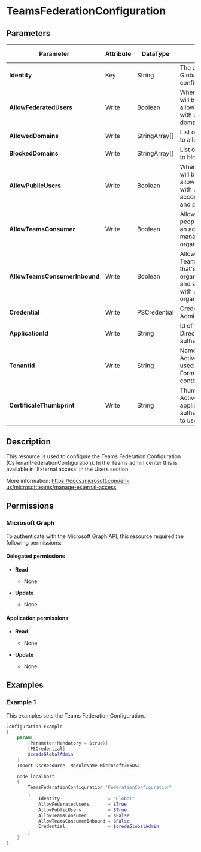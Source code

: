 ﻿# TeamsFederationConfiguration

## Parameters

| Parameter | Attribute | DataType | Description | Allowed Values |
| --- | --- | --- | --- | --- |
| **Identity** | Key | String | The only valid input is Global - the tenant wide configuration | `Global` |
| **AllowFederatedUsers** | Write | Boolean | When set to True users will be potentially allowed to communicate with users from other domains. | |
| **AllowedDomains** | Write | StringArray[] | List of federated domains to allow. | |
| **BlockedDomains** | Write | StringArray[] | List of federated domains to block. | |
| **AllowPublicUsers** | Write | Boolean | When set to True users will be potentially allowed to communicate with users who have accounts on public IM and presence providers. | |
| **AllowTeamsConsumer** | Write | Boolean | Allows federation with people using Teams with an account that's not managed by an organization. | |
| **AllowTeamsConsumerInbound** | Write | Boolean | Allows people using Teams with an account that's not managed by an organization, to discover and start communication with users in your organization. | |
| **Credential** | Write | PSCredential | Credentials of the Teams Admin | |
| **ApplicationId** | Write | String | Id of the Azure Active Directory application to authenticate with. | |
| **TenantId** | Write | String | Name of the Azure Active Directory tenant used for authentication. Format contoso.onmicrosoft.com | |
| **CertificateThumbprint** | Write | String | Thumbprint of the Azure Active Directory application's authentication certificate to use for authentication. | |

## Description

This resource is used to configure the Teams Federation Configuration (CsTenantFederationConfiguration).
In the Teams admin center this is available in 'External access' in the Users section.

More information: https://docs.microsoft.com/en-us/microsoftteams/manage-external-access

## Permissions

### Microsoft Graph

To authenticate with the Microsoft Graph API, this resource required the following permissions:

#### Delegated permissions

- **Read**

    - None

- **Update**

    - None

#### Application permissions

- **Read**

    - None

- **Update**

    - None

## Examples

### Example 1

This examples sets the Teams Federation Configuration.

```powershell
Configuration Example
{
    param(
        [Parameter(Mandatory = $true)]
        [PSCredential]
        $credsGlobalAdmin
    )
    Import-DscResource -ModuleName Microsoft365DSC

    node localhost
    {
        TeamsFederationConfiguration 'FederationConfiguration'
        {
            Identity                  = "Global"
            AllowFederatedUsers       = $True
            AllowPublicUsers          = $True
            AllowTeamsConsumer        = $False
            AllowTeamsConsumerInbound = $False
            Credential                = $credsGlobalAdmin
        }
    }
}
```

